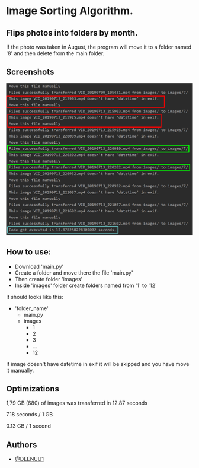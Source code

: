
# Image Sorting Algorithm.
## Flips photos into folders by month.

If the photo was taken in August, the program will move it to a folder named '8' and then delete from the main folder.

## Screenshots

![App Screenshot](demo.png)

## How to use:

- Download 'main.py'
- Create a folder and move there the file 'main.py'
- Then create folder 'images'
- Inside 'images' folder create folders named from '1' to '12'

It should looks like this:

- 'folder_name'
    - main.py
    - images
        - 1
        - 2
        - 3
        - ...
        - 12


If image doesn't have datetime in exif it will be skipped and you have move it manually.

## Optimizations

1,79 GB (680) of images was transferred in 12.87 seconds 

7.18 seconds / 1 GB

0.13 GB / 1 second
## Authors

- [@DEENUU1](https://www.github.com/DEENUU1)

